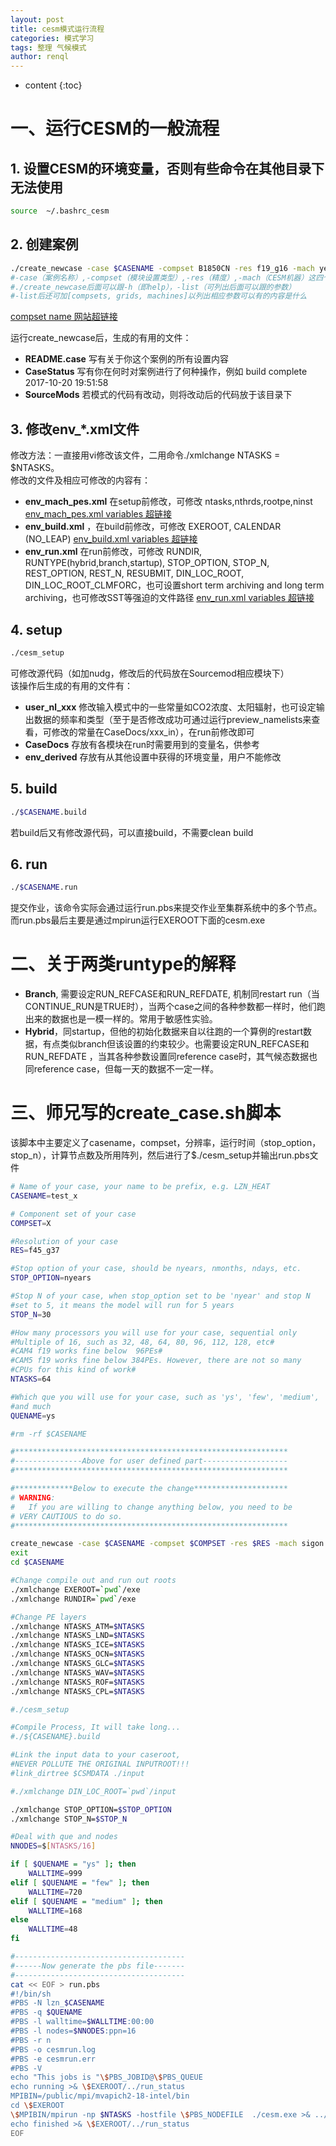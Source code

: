 ```yaml
---
layout: post
title: cesm模式运行流程
categories: 模式学习
tags: 整理 气候模式
author: renql
---
```


* content
{:toc}

# 一、运行CESM的一般流程 #
## 1. 设置CESM的环境变量，否则有些命令在其他目录下无法使用
```bash
source  ~/.bashrc_cesm
```




## 2. 创建案例
```bash
./create_newcase -case $CASENAME -compset B1850CN -res f19_g16 -mach yellowstone
#-case（案例名称）,-compset（模块设置类型）,-res（精度）,-mach（CESM机器）这四个参数是必须的
#./create_newcase后面可以跟-h（即help），-list（可列出后面可以跟的参数）
#-list后还可加[compsets, grids, machines]以列出相应参数可以有的内容是什么
```
<a href="http://www.cesm.ucar.edu/models/cesm1.2/cesm/doc/modelnl/compsets.html" target="_blank">compset name 网站超链接</a>

运行create_newcase后，生成的有用的文件：
- **README.case** 写有关于你这个案例的所有设置内容
- **CaseStatus** 写有你在何时对案例进行了何种操作，例如 build complete 2017-10-20 19:51:58
- **SourceMods** 若模式的代码有改动，则将改动后的代码放于该目录下

## 3. 修改env_*.xml文件 ##
修改方法：一直接用vi修改该文件，二用命令./xmlchange NTASKS = $NTASKS。  
修改的文件及相应可修改的内容有：  
- **env_mach_pes.xml** 在setup前修改，可修改 ntasks,nthrds,rootpe,ninst
<a href="http://www.cesm.ucar.edu/models/cesm1.2/cesm/doc/modelnl/env_mach_pes.html" target="_blank">env_mach_pes.xml variables 超链接</a>
- **env_build.xml** ，在build前修改，可修改 EXEROOT, CALENDAR (NO_LEAP)
<a href="http://www.cesm.ucar.edu/models/cesm1.2/cesm/doc/modelnl/env_build.html" target="_blank">env_build.xml variables 超链接</a>
- **env_run.xml** 在run前修改，可修改 RUNDIR, RUNTYPE(hybrid,branch,startup), STOP_OPTION, STOP_N, REST_OPTION, REST_N, RESUBMIT, DIN_LOC_ROOT, DIN_LOC_ROOT_CLMFORC，也可设置short term archiving and long term archiving，也可修改SST等强迫的文件路径
<a href="http://www.cesm.ucar.edu/models/cesm1.2/cesm/doc/modelnl/env_run.html" target="_blank">env_run.xml variables 超链接</a>

## 4. setup ##
```bash
./cesm_setup
```
可修改源代码（如加nudg，修改后的代码放在Sourcemod相应模块下）  
该操作后生成的有用的文件有：  
- **user_nl_xxx** 修改输入模式中的一些常量如CO2浓度、太阳辐射，也可设定输出数据的频率和类型（至于是否修改成功可通过运行preview_namelists来查看，可修改的常量在CaseDocs/xxx_in），在run前修改即可  
- **CaseDocs** 存放有各模块在run时需要用到的变量名，供参考  
- **env_derived** 存放有从其他设置中获得的环境变量，用户不能修改  

## 5. build ##
```bash
./$CASENAME.build
```
若build后又有修改源代码，可以直接build，不需要clean build 

## 6. run ##
```bash
./$CASENAME.run
```
提交作业，该命令实际会通过运行run.pbs来提交作业至集群系统中的多个节点。   
而run.pbs最后主要是通过mpirun运行EXEROOT下面的cesm.exe

# 二、关于两类runtype的解释 #
- **Branch**, 需要设定RUN_REFCASE和RUN_REFDATE, 机制同restart run（当CONTINUE_RUN是TRUE时），当两个case之间的各种参数都一样时，他们跑出来的数据也是一模一样的。常用于敏感性实验。  
- **Hybrid**，同startup，但他的初始化数据来自以往跑的一个算例的restart数据，有点类似branch但该设置的约束较少。也需要设定RUN_REFCASE和RUN_REFDATE ，当其各种参数设置同reference case时，其气候态数据也同reference case，但每一天的数据不一定一样。

# 三、师兄写的create_case.sh脚本 #
该脚本中主要定义了casename，compset，分辨率，运行时间（stop_option，stop_n），计算节点数及所用阵列，然后进行了$./cesm_setup并输出run.pbs文件
```bash
# Name of your case, your name to be prefix, e.g. LZN_HEAT
CASENAME=test_x

# Component set of your case
COMPSET=X

#Resolution of your case
RES=f45_g37

#Stop option of your case, should be nyears, nmonths, ndays, etc.
STOP_OPTION=nyears

#Stop N of your case, when stop_option set to be 'nyear' and stop N
#set to 5, it means the model will run for 5 years
STOP_N=30

#How many processors you will use for your case, sequential only
#Multiple of 16, such as 32, 48, 64, 80, 96, 112, 128, etc#
#CAM4 f19 works fine below  96PEs#
#CAM5 f19 works fine below 384PEs. However, there are not so many 
#CPUs for this kind of work#
NTASKS=64

#Which que you will use for your case, such as 'ys', 'few', 'medium',
#and much
QUENAME=ys

#rm -rf $CASENAME

#*************************************************************
#---------------Above for user defined part-------------------
#*************************************************************

#*************Below to execute the change*********************
# WARNING:
#   If you are willing to change anything below, you need to be
# VERY CAUTIOUS to do so.
#*************************************************************

create_newcase -case $CASENAME -compset $COMPSET -res $RES -mach sigon
exit
cd $CASENAME

#Change compile out and run out roots
./xmlchange EXEROOT=`pwd`/exe
./xmlchange RUNDIR=`pwd`/exe

#Change PE layers
./xmlchange NTASKS_ATM=$NTASKS
./xmlchange NTASKS_LND=$NTASKS
./xmlchange NTASKS_ICE=$NTASKS
./xmlchange NTASKS_OCN=$NTASKS
./xmlchange NTASKS_GLC=$NTASKS
./xmlchange NTASKS_WAV=$NTASKS
./xmlchange NTASKS_ROF=$NTASKS
./xmlchange NTASKS_CPL=$NTASKS

#./cesm_setup

#Compile Process, It will take long...
#./${CASENAME}.build

#Link the input data to your caseroot,
#NEVER POLLUTE THE ORIGINAL INPUTROOT!!!
#link_dirtree $CSMDATA ./input

#./xmlchange DIN_LOC_ROOT=`pwd`/input

./xmlchange STOP_OPTION=$STOP_OPTION
./xmlchange STOP_N=$STOP_N

#Deal with que and nodes
NNODES=$[NTASKS/16]

if [ $QUENAME = "ys" ]; then
    WALLTIME=999
elif [ $QUENAME = "few" ]; then
    WALLTIME=720
elif [ $QUENAME = "medium" ]; then
    WALLTIME=168
else
    WALLTIME=48
fi

#--------------------------------------
#------Now generate the pbs file-------
#--------------------------------------
cat << EOF > run.pbs
#!/bin/sh
#PBS -N lzn_$CASENAME
#PBS -q $QUENAME
#PBS -l walltime=$WALLTIME:00:00
#PBS -l nodes=$NNODES:ppn=16
#PBS -r n
#PBS -o cesmrun.log
#PBS -e cesmrun.err
#PBS -V 
echo "This jobs is "\$PBS_JOBID@\$PBS_QUEUE
echo running >& \$EXEROOT/../run_status
MPIBIN=/public/mpi/mvapich2-18-intel/bin
cd \$EXEROOT
\$MPIBIN/mpirun -np $NTASKS -hostfile \$PBS_NODEFILE  ./cesm.exe >& ../run.log
echo finished >& \$EXEROOT/../run_status
EOF
```
